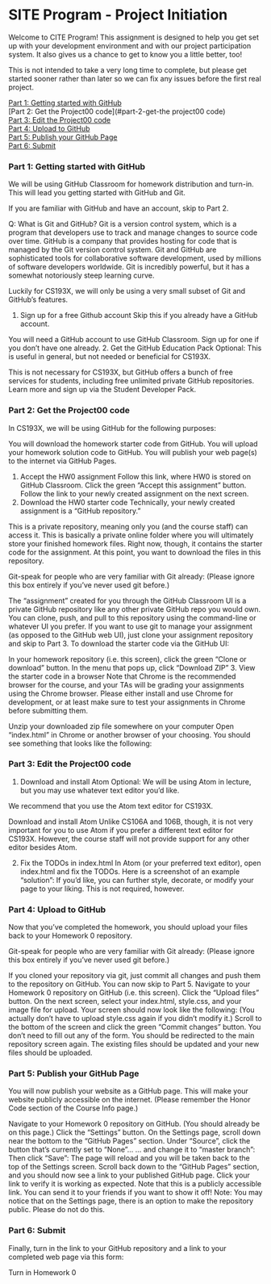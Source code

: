 # SITE Program - Project Initiation
Welcome to CITE Program! This assignment is designed to help you get set up with your development environment and with our project participation system. It also gives us a chance to get to know you a little better, too!

This is not intended to take a very long time to complete, but please get started sooner rather than later so we can fix any issues before the first real project.

[Part 1: Getting started with GitHub](#part-1-getting-started-with-github)  
[Part 2: Get the Project00 code](#part-2-get-the project00 code)  
[Part 3: Edit the Project00 code](#part-3-edit-the-project00-code)  
[Part 4: Upload to GitHub](#part-4-upload-to-gitHub)  
[Part 5: Publish your GitHub Page](#part-5-publish-your-gitHub-page)  
[Part 6: Submit](#part-6-submit)  

### Part 1: Getting started with GitHub
We will be using GitHub Classroom for homework distribution and turn-in. This will lead you getting started with GitHub and Git.

If you are familiar with GitHub and have an account, skip to Part 2.

Q: What is Git and GitHub?
Git is a version control system, which is a program that developers use to track and manage changes to source code over time.
GitHub is a company that provides hosting for code that is managed by the Git version control system.
Git and GitHub are sophisticated tools for collaborative software development, used by millions of software developers worldwide. Git is incredibly powerful, but it has a somewhat notoriously steep learning curve.

Luckily for CS193X, we will only be using a very small subset of Git and GitHub’s features.

1. Sign up for a free Github account
Skip this if you already have a GitHub account.

You will need a GitHub account to use GitHub Classroom.
Sign up for one if you don’t have one already.
2. Get the GitHub Education Pack
Optional: This is useful in general, but not needed or beneficial for CS193X.

This is not necessary for CS193X, but GitHub offers a bunch of free services for students, including free unlimited private GitHub repositories.
Learn more and sign up via the Student Developer Pack.
### Part 2: Get the Project00 code
In CS193X, we will be using GitHub for the following purposes:

You will download the homework starter code from GitHub.
You will upload your homework solution code to GitHub.
You will publish your web page(s) to the internet via GitHub Pages.
1. Accept the HW0 assignment
Follow this link, where HW0 is stored on GitHub Classroom.
Click the green “Accept this assignment” button. 
Follow the link to your newly created assignment on the next screen. 
2. Download the HW0 starter code
Technically, your newly created assignment is a “GitHub repository.”

This is a private repository, meaning only you (and the course staff) can access it.
This is basically a private online folder where you will ultimately store your finished homework files. Right now, though, it contains the starter code for the assignment.
At this point, you want to download the files in this repository.

Git-speak for people who are very familiar with Git already:
(Please ignore this box entirely if you’ve never used git before.)

The “assignment” created for you through the GitHub Classroom UI is a private GitHub repository like any other private GitHub repo you would own.
You can clone, push, and pull to this repository using the command-line or whatever UI you prefer.
If you want to use git to manage your assignment (as opposed to the GitHub web UI), just clone your assignment repository and skip to Part 3.
To download the starter code via the GitHub UI:

In your homework repository (i.e. this screen), click the green “Clone or download” button. 
In the menu that pops up, click “Download ZIP” 
3. View the starter code in a browser
Note that Chrome is the recommended browser for the course, and your TAs will be grading your assignments using the Chrome browser. Please either install and use Chrome for development, or at least make sure to test your assignments in Chrome before submitting them.

Unzip your downloaded zip file somewhere on your computer
Open “index.html” in Chrome or another browser of your choosing.
You should see something that looks like the following: 
### Part 3: Edit the Project00 code
1. Download and install Atom
Optional: We will be using Atom in lecture, but you may use whatever text editor you’d like.

We recommend that you use the Atom text editor for CS193X.

Download and install Atom
Unlike CS106A and 106B, though, it is not very important for you to use Atom if you prefer a different text editor for CS193X. However, the course staff will not provide support for any other editor besides Atom.

2. Fix the TODOs in index.html
In Atom (or your preferred text editor), open index.html and fix the TODOs.
Here is a screenshot of an example “solution”: 
If you’d like, you can further style, decorate, or modify your page to your liking. This is not required, however.
### Part 4: Upload to GitHub
Now that you’ve completed the homework, you should upload your files back to your Homework 0 repository.

Git-speak for people who are very familiar with Git already:
(Please ignore this box entirely if you’ve never used git before.)

If you cloned your repository via git, just commit all changes and push them to the repository on GitHub.
You can now skip to Part 5.
Navigate to your Homework 0 repository on GitHub (i.e. this screen).
Click the “Upload files” button. 
On the next screen, select your index.html, style.css, and your image file for upload. Your screen should now look like the following: 
(You actually don’t have to upload style.css again if you didn’t modify it.)
Scroll to the bottom of the screen and click the green “Commit changes” button. You don’t need to fill out any of the form. 
You should be redirected to the main repository screen again. The existing files should be updated and your new files should be uploaded.
### Part 5: Publish your GitHub Page
You will now publish your website as a GitHub page. This will make your website publicly accessible on the internet. (Please remember the Honor Code section of the Course Info page.)

Navigate to your Homework 0 repository on GitHub. (You should already be on this page.)
Click the “Settings” button. 
On the Settings page, scroll down near the bottom to the “GitHub Pages” section. Under “Source”, click the button that’s currently set to “None”… 
… and change it to “master branch”: 
Then click “Save”: 
The page will reload and you will be taken back to the top of the Settings screen.
Scroll back down to the “GitHub Pages” section, and you should now see a link to your published GitHub page. 
Click your link to verify it is working as expected.
Note that this is a publicly accessible link. You can send it to your friends if you want to show it off!
Note: You may notice that on the Settings page, there is an option to make the repository public. Please do not do this.

### Part 6: Submit
Finally, turn in the link to your GitHub repository and a link to your completed web page via this form:

Turn in Homework 0
